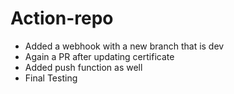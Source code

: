 # Action-repo
- Added a webhook with a new branch that is dev
- Again a PR after updating certificate
- Added push function as well
- Final Testing 
